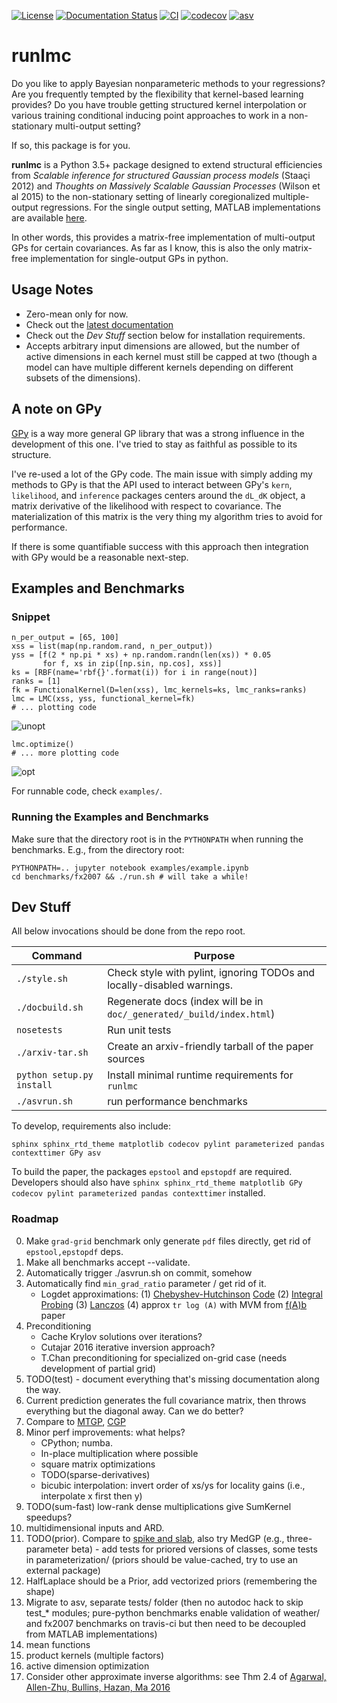 [![License](https://img.shields.io/badge/License-BSD%203--Clause-blue.svg)](https://opensource.org/licenses/BSD-3-Clause)
[![Documentation Status](https://readthedocs.org/projects/runlmc/badge/?version=latest)](http://runlmc.readthedocs.io/en/latest/?badge=latest)
[![CI](https://api.travis-ci.org/vlad17/runlmc.svg?branch=master)](https://travis-ci.org/vlad17/runlmc)
[![codecov](https://codecov.io/gh/vlad17/runlmc/branch/master/graph/badge.svg)](https://codecov.io/gh/vlad17/runlmc)
[![asv](http://img.shields.io/badge/benchmarked%20by-asv-green.svg?style=flat)](https://vlad17.github.io/runlmc/)


# runlmc

Do you like to apply Bayesian nonparameteric methods to your regressions? Are you frequently tempted by the flexibility that kernel-based learning provides? Do you have trouble getting structured kernel interpolation or various training conditional inducing point approaches to work in a non-stationary multi-output setting?

If so, this package is for you.

**runlmc** is a Python 3.5+ package designed to extend structural efficiencies from _Scalable inference for structured Gaussian process models_ (Staaçi 2012) and _Thoughts on Massively Scalable Gaussian Processes_ (Wilson et al 2015) to the non-stationary setting of linearly coregionalized multiple-output regressions. For the single output setting, MATLAB implementations are available [here](http://www.gaussianprocess.org/gpml/code/matlab/doc/).

In other words, this provides a matrix-free implementation of multi-output GPs for certain covariances. As far as I know, this is also the only matrix-free implementation for single-output GPs in python.

## Usage Notes

* Zero-mean only for now.
* Check out the [latest documentation](http://runlmc.readthedocs.io/en/latest/)
* Check out the *Dev Stuff* section below for installation requirements.
* Accepts arbitrary input dimensions are allowed, but the number of active dimensions in each kernel must still be capped at two (though a model can have multiple different kernels depending on different subsets of the dimensions).

## A note on GPy

[GPy](https://github.com/SheffieldML/GPy) is a way more general GP library that was a strong influence in the development of this one. I've tried to stay as faithful as possible to its structure.

I've re-used a lot of the GPy code. The main issue with simply adding my methods to GPy is that the API used to interact between GPy's `kern`, `likelihood`, and `inference` packages centers around the `dL_dK` object, a matrix derivative of the likelihood with respect to covariance. The materialization of this matrix is the very thing my algorithm tries to avoid for performance.

If there is some quantifiable success with this approach then integration with GPy would be a reasonable next-step.

## Examples and Benchmarks

### Snippet

    n_per_output = [65, 100]
    xss = list(map(np.random.rand, n_per_output))
    yss = [f(2 * np.pi * xs) + np.random.randn(len(xs)) * 0.05
           for f, xs in zip([np.sin, np.cos], xss)]
    ks = [RBF(name='rbf{}'.format(i)) for i in range(nout)]
    ranks = [1]
    fk = FunctionalKernel(D=len(xss), lmc_kernels=ks, lmc_ranks=ranks)
    lmc = LMC(xss, yss, functional_kernel=fk)
    # ... plotting code
        
![unopt](https://raw.githubusercontent.com/vlad17/runlmc/master/examples/unopt.png)

    lmc.optimize()
    # ... more plotting code
    
![opt](https://raw.githubusercontent.com/vlad17/runlmc/master/examples/opt.png)

For runnable code, check `examples/`.
        
### Running the Examples and Benchmarks

Make sure that the directory root is in the `PYTHONPATH` when running the benchmarks. E.g., from the directory root:

    PYTHONPATH=.. jupyter notebook examples/example.ipynb
    cd benchmarks/fx2007 && ./run.sh # will take a while!
    
## Dev Stuff

All below invocations should be done from the repo root.

| Command           | Purpose  |
| ----------------- | -------- |
| `./style.sh`      | Check style with pylint, ignoring TODOs and locally-disabled warnings. |
| `./docbuild.sh`   | Regenerate docs (index will be in `doc/_generated/_build/index.html`) |
| `nosetests`       | Run unit tests |
| `./arxiv-tar.sh`       | Create an arxiv-friendly tarball of the paper sources |
| `python setup.py install`       | Install minimal runtime requirements for `runlmc` |
| `./asvrun.sh` | run performance benchmarks |

To develop, requirements also include:

    sphinx sphinx_rtd_theme matplotlib codecov pylint parameterized pandas contexttimer GPy asv

To build the paper, the packages `epstool` and `epstopdf` are required. Developers should also have `sphinx sphinx_rtd_theme matplotlib GPy codecov pylint parameterized pandas contexttimer` installed.

### Roadmap

0. Make `grad-grid` benchmark only generate `pdf` files directly, get rid of `epstool,epstopdf` deps.
0. Make all benchmarks accept --validate.
0. Automatically trigger ./asvrun.sh on commit, somehow
0. Automatically find `min_grad_ratio` parameter / get rid of it.
    * Logdet approximations: (1) [Chebyshev-Hutchinson](https://arxiv.org/abs/1503.06394) [Code](https://sites.google.com/site/mijirim/logdet) (2) [Integral Probing](https://arxiv.org/abs/1504.02661) (3) [Lanczos](http://www-users.cs.umn.edu/~saad/PDF/ys-2016-04.pdf) (4) approx `tr log (A)` with MVM from [f(A)b](http://epubs.siam.org/doi/abs/10.1137/090778250) paper
0. Preconditioning
    * Cache Krylov solutions over iterations?
    * Cutajar 2016 iterative inversion approach?
    * T.Chan preconditioning for specialized on-grid case (needs development of partial grid)
0. TODO(test) - document everything that's missing documentation along the way.
0. Current prediction generates the full covariance matrix, then throws everything but the diagonal away. Can we do better?
0. Compare to [MTGP](http://www.robots.ox.ac.uk/~davidc/publications_MTGP.php), [CGP](http://www.jmlr.org/papers/volume12/alvarez11a/alvarez11a.pdf)
0. Minor perf improvements: what helps?
    * CPython; numba.
    * In-place multiplication where possible
    * square matrix optimizations
    * TODO(sparse-derivatives)
    * bicubic interpolation: invert order of xs/ys for locality gains (i.e., interpolate
      x first then y)
0. TODO(sum-fast) low-rank dense multiplications give SumKernel speedups?
0. multidimensional inputs and ARD.
0. TODO(prior). Compare to [spike and slab](http://www.aueb.gr/users/mtitsias/publications.html), also try MedGP (e.g., three-parameter beta) - add tests for priored versions of classes, some tests in parameterization/ (priors should be value-cached, try to use an external package)
0. HalfLaplace should be a Prior, add vectorized priors (remembering the shape)
0. Migrate to asv, separate tests/ folder (then no autodoc hack to skip test_* modules; pure-python benchmarks enable validation of weather/ and fx2007 benchmarks on travis-ci but then need to be decoupled from MATLAB implementations)
0. mean functions
0. product kernels (multiple factors) 
0. active dimension optimization
0. Consider other approximate inverse algorithms: see Thm 2.4 of [Agarwal, Allen-Zhu, Bullins, Hazan, Ma 2016](https://arxiv.org/abs/1611.01146)

